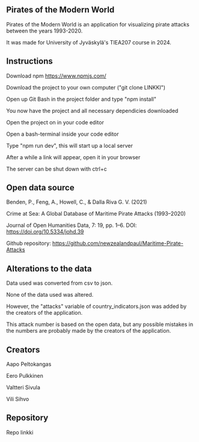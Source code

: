 ## Pirates of the Modern World
Pirates of the Modern World is an application for visualizing pirate attacks between the years 1993-2020.

It was made for University of Jyväskylä's TIEA207 course in 2024.

## Instructions
Download npm https://www.npmjs.com/

Download the project to your own computer ("git clone LINKKI")

Open up Git Bash in the project folder and type "npm install"

You now have the project and all necessary dependicies downloaded

Open the project on in your code editor

Open a bash-terminal inside your code editor

Type "npm run dev", this will start up a local server

After a while a link will appear, open it in your browser

The server can be shut down with ctrl+c

## Open data source
Benden, P., Feng, A., Howell, C., & Dalla Riva G. V. (2021)

Crime at Sea: A Global Database of Maritime Pirate Attacks (1993–2020)

Journal of Open Humanities Data, 7: 19, pp. 1–6. DOI: https://doi.org/10.5334/johd.39

Github repository: https://github.com/newzealandpaul/Maritime-Pirate-Attacks

## Alterations to the data
Data used was converted from csv to json.

None of the data used was altered.

However, the "attacks" variable of country_indicators.json was added by the creators of the application.

This attack number is based on the open data, but any possible mistakes in the numbers are probably made by the creators of the application.

## Creators
Aapo Peltokangas

Eero Pulkkinen

Valtteri Sivula

Vili Sihvo

## Repository
Repo linkki
